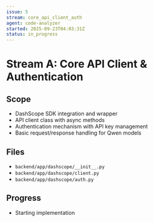 ```yaml
---
issue: 5
stream: core_api_client_auth
agent: code-analyzer
started: 2025-09-23T04:03:31Z
status: in_progress
---
```


# Stream A: Core API Client & Authentication

## Scope
- DashScope SDK integration and wrapper
- API client class with async methods
- Authentication mechanism with API key management
- Basic request/response handling for Qwen models

## Files
- `backend/app/dashscope/__init__.py`
- `backend/app/dashscope/client.py`
- `backend/app/dashscope/auth.py`

## Progress
- Starting implementation